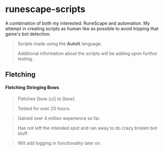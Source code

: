 # runescape-scripts
A combination of both my interested: RuneScape and automation. My attempt in creating scripts as human like as possible to avoid tripping that game's bot detection.

> Scripts made using the __AutoIt__ language.

> Additional information about the scripts will be adding upon furthor testing.

## Fletching

#### Fletching Stringing Bows
> Fletches [bow (u)] to [bow]

> Tested for over 20 hours.

> Gained over 4 million experience so far.

> Has not left the intended spot and ran away to do crazy broken bot stuff.

> Will add logging in functionality later on.